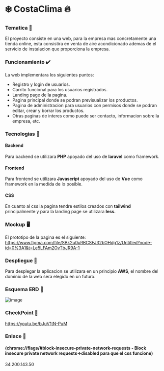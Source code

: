 # ❄️ CostaClima 🔥

### Tematica 🛒 
El proyecto consiste en una web, para la empresa mas concretamente una tienda online, esta consistira en venta de aire acondicionado ademas de el servicio de instalacion que proporciona la empresa.

### Funcionamiento ✔️ 
La web implementara los siguientes puntos:
  * Registro y login de usuarios.
  * Carrito funcional para los usuarios registrados.
  * Landing page de la pagina.
  * Pagina principal donde se podran previsualizar los productos.
  * Pagina de administracion para usuarios con permisos donde se podran editar, crear y borrar los productos.
  * Otras paginas de interes como puede ser contacto, informacion sobre la empresa, etc.

### Tecnologias 🤖

#### Backend

Para backend se utilizara **PHP** apoyado del uso de **laravel** como framework.

#### Frontend 

Para frontend se utilizara **Javascript** apoyado del uso de **Vue** como framework en la medida de lo posible.

#### CSS

En cuanto al css la pagina tendre estilos creados con **tailwind** principalmente y para la landing page se utilizara **less**.

### Mockup  🖥️

El prototipo de la pagina es el siguiente: https://www.figma.com/file/SBk2u0uRBCSFJ32bOHdg1z/Untitled?node-id=0%3A1&t=Le5LFAm2OvTbJR9A-1

### Despliegue 🚀 

Para desplegar la aplicacion se utilizara en un principio **AWS**, el nombre del dominio de la web sera elegido en un futuro.

### Esquema ERD 🔑

![image](https://user-images.githubusercontent.com/123629136/230794096-8d3fa160-3986-42e8-a9db-b9e223c28ddd.png)

### CheckPoint 🚩
https://youtu.be/bJuV1tN-PuM

### Enlace 🔗
#### (chrome://flags/#block-insecure-private-network-requests - Block insecure private network requests->disabled para que el css funcione)
34.200.143.50
